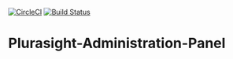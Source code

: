 [![CircleCI](https://circleci.com/gh/NazarMelnyk96/Plurasight-Administration-Panel/tree/master.svg?style=svg)](https://circleci.com/gh/NazarMelnyk96/Plurasight-Administration-Panel/tree/master)
[![Build Status](https://travis-ci.org/NazarMelnyk96/Plurasight-Administration-Panel.svg?branch=master)](https://travis-ci.org/NazarMelnyk96/Plurasight-Administration-Panel)
# Plurasight-Administration-Panel

